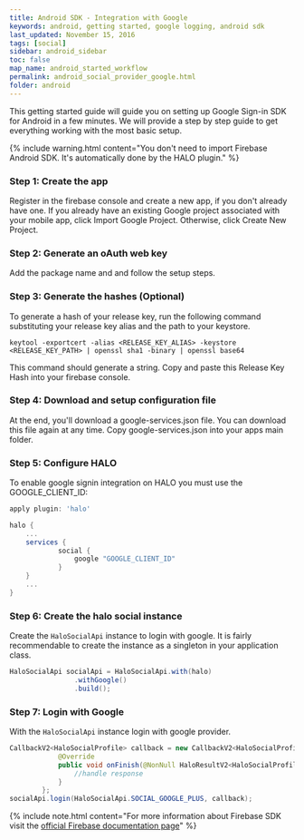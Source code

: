 ```yaml
---
title: Android SDK - Integration with Google
keywords: android, getting started, google logging, android sdk
last_updated: November 15, 2016
tags: [social]
sidebar: android_sidebar
toc: false
map_name: android_started_workflow
permalink: android_social_provider_google.html
folder: android
---
```


This getting started guide will guide you on setting up Google Sign-in SDK for Android in a few minutes. We will provide a step by step guide to get everything working with the most basic setup.

{% include warning.html content="You don't need to import Firebase Android SDK. It's automatically done by the HALO plugin." %}

### Step 1: Create the app 

Register in the firebase console and create a new app, if you don't already have one. If you already have an existing Google project associated with your mobile app, click Import Google Project. Otherwise, click Create New Project.

### Step 2: Generate an oAuth web key

Add the package name and and follow the setup steps.

### Step 3: Generate the hashes (Optional)

To generate a hash of your release key, run the following command substituting your release key alias and the path to your keystore.

```
keytool -exportcert -alias <RELEASE_KEY_ALIAS> -keystore <RELEASE_KEY_PATH> | openssl sha1 -binary | openssl base64
```
This command should generate a string. Copy and paste this Release Key Hash into your firebase console.

### Step 4: Download and setup configuration file

At the end, you'll download a google-services.json file. You can download this file again at any time. Copy google-services.json into your apps main folder.

### Step 5: Configure HALO

To enable google signin integration on HALO you must use the GOOGLE_CLIENT_ID: 

```groovy
apply plugin: 'halo'

halo {
    ...
    services {
            social {
                google "GOOGLE_CLIENT_ID"
            }
    }
    ...
}
```

### Step 6: Create the halo social instance 

Create the ```HaloSocialApi``` instance to login with google. It is fairly recommendable to create the instance as a singleton in your application class.

```java
HaloSocialApi socialApi = HaloSocialApi.with(halo)
                .withGoogle()
                .build();
```

### Step 7: Login with Google

With the ```HaloSocialApi``` instance login with google provider.

```java
CallbackV2<HaloSocialProfile> callback = new CallbackV2<HaloSocialProfile>() {
          	@Override
            public void onFinish(@NonNull HaloResultV2<HaloSocialProfile> result) {
             	//handle response
            }
        };
socialApi.login(HaloSocialApi.SOCIAL_GOOGLE_PLUS, callback);
```


{% include note.html content="For more information about Firebase SDK visit the [official Firebase documentation page](https://firebase.google.com/docs/android/setup)" %}

